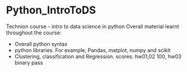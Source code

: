 # Python_IntroToDS
Technion course - intro to data science in python
Overall material learnt throughout the course:
- Overall python syntax
- python libraries. For example, Pandas, matplot, numpy and scikit
- Clustering, classification and Regression.
scores: hw01,02 100, hw03 binary pass